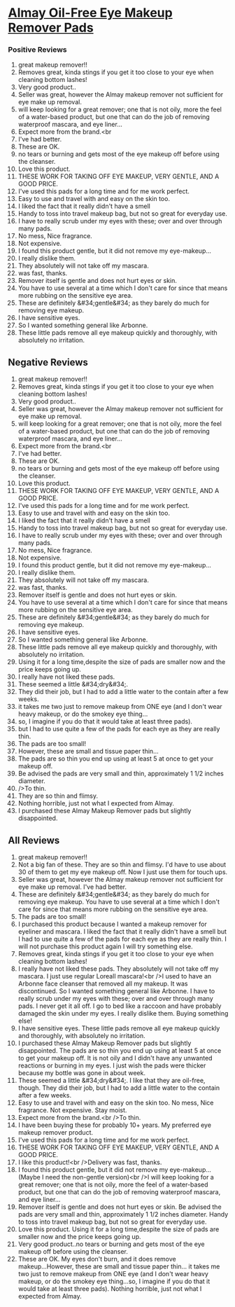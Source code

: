 # [Almay Oil-Free Eye Makeup Remover Pads](https://products.checkmycream.com/products/Almay-Oil-Free-Eye-Makeup-Remover-Pads.html)

### Positive Reviews

<ol>
      <li>great makeup remover!!</li>
      <li>Removes great, kinda stings if you get it too close to your eye when cleaning bottom lashes!</li>
      <li>Very good product..</li>
      <li>Seller was great, however the Almay makeup remover not sufficient for eye make up removal.  </li>
      <li>will keep looking for a great remover; one that is not oily, more the feel of a water-based product, but one that can do the job of removing waterproof mascara, and eye liner...</li>
      <li>Expect more from the brand.&lt;br</li>
      <li>I&#x27;ve had better.</li>
      <li>These are OK.  </li>
      <li>no tears or burning and gets most of the eye makeup off before using the cleanser.</li>
      <li>Love this product.  </li>
      <li>THESE WORK  FOR TAKING OFF EYE MAKEUP, VERY GENTLE, AND A GOOD PRICE.</li>
      <li>I&#x27;ve used this pads for a long time and for me work perfect.</li>
      <li>Easy to use and travel with and easy on the skin too.</li>
      <li>I liked the fact that it really didn&#x27;t have a smell</li>
      <li>Handy to toss into travel makeup bag, but not so great for everyday use.</li>
      <li>I have to really scrub under my eyes with these; over and over through many pads.</li>
      <li>No mess,  Nice fragrance.</li>
      <li>Not expensive.</li>
      <li>I found this product gentle, but it did not remove my eye-makeup...</li>
      <li>I really dislike them.</li>
      <li>They absolutely will not take off my mascara.</li>
      <li>was fast, thanks.</li>
      <li>Remover itself is gentle and does not hurt eyes or skin.  </li>
      <li>You have to use several at a time which I don&#x27;t care for since that means more rubbing on the sensitive eye area.</li>
      <li>These are definitely &amp;#34;gentle&amp;#34; as they barely do much for removing eye makeup.</li>
      <li>I have sensitive eyes.  </li>
      <li>So I wanted something general like Arbonne.</li>
      <li>These little pads remove all eye makeup quickly and thoroughly, with absolutely no irritation.</li>
</ol>


<h2>Negative Reviews</h2>
<ol>
<li> great makeup remover!!</li>
<li> Removes great, kinda stings if you get it too close to your eye when cleaning bottom lashes!</li>
<li> Very good product..</li>
<li> Seller was great, however the Almay makeup remover not sufficient for eye make up removal.  </li>
<li> will keep looking for a great remover; one that is not oily, more the feel of a water-based product, but one that can do the job of removing waterproof mascara, and eye liner...</li>
<li> Expect more from the brand.&lt;br</li>
<li> I&#x27;ve had better.</li>
<li> These are OK.  </li>
<li> no tears or burning and gets most of the eye makeup off before using the cleanser.</li>
<li> Love this product.  </li>
<li> THESE WORK  FOR TAKING OFF EYE MAKEUP, VERY GENTLE, AND A GOOD PRICE.</li>
<li> I&#x27;ve used this pads for a long time and for me work perfect.</li>
<li> Easy to use and travel with and easy on the skin too.</li>
<li> I liked the fact that it really didn&#x27;t have a smell</li>
<li> Handy to toss into travel makeup bag, but not so great for everyday use.</li>
<li> I have to really scrub under my eyes with these; over and over through many pads.</li>
<li> No mess,  Nice fragrance.</li>
<li> Not expensive.</li>
<li> I found this product gentle, but it did not remove my eye-makeup...</li>
<li> I really dislike them.</li>
<li> They absolutely will not take off my mascara.</li>
<li> was fast, thanks.</li>
<li> Remover itself is gentle and does not hurt eyes or skin.  </li>
<li> You have to use several at a time which I don&#x27;t care for since that means more rubbing on the sensitive eye area.</li>
<li> These are definitely &amp;#34;gentle&amp;#34; as they barely do much for removing eye makeup.</li>
<li> I have sensitive eyes.  </li>
<li> So I wanted something general like Arbonne.</li>
<li> These little pads remove all eye makeup quickly and thoroughly, with absolutely no irritation.</li>
<li> Using it for a long time,despite the size of pads are smaller now and the price keeps going up.</li>
<li> I really have not liked these pads.</li>
<li> These seemed a little &amp;#34;dry&amp;#34;.  </li>
<li> They did their job, but I had to add a little water to the contain after a few weeks.</li>
<li> it takes me two just to remove makeup from ONE eye (and I don&#x27;t wear heavy makeup, or do the smokey eye thing...</li>
<li> so, I imagine if you do that it would take at least three pads).  </li>
<li> but I had to use quite a few of the pads for each eye as they are really thin.  </li>
<li> The pads are too small!</li>
<li> However, these are small and tissue paper thin...</li>
<li> The pads are so thin you end up using at least 5 at once to get your makeup off.</li>
<li> Be advised the pads are very small and thin, approximately 1 1/2 inches diameter.  </li>
<li> /&gt;To thin.</li>
<li> They are so thin and flimsy.  </li>
<li> Nothing horrible, just not what I expected from Almay.</li>
<li> I purchased these Almay Makeup Remover pads but slightly disappointed.</li>
</ol>

<h2>All Reviews</h2>

<ol>
    <li> great makeup remover!!</li>
    <li> Not a big fan of these.  They are so thin and flimsy.  I&#x27;d have to use about 30 of them to get my eye makeup off.  Now I just use them for touch ups.</li>
    <li> Seller was great, however the Almay makeup remover not sufficient for eye make up removal.  I&#x27;ve had better.</li>
    <li> These are definitely &amp;#34;gentle&amp;#34; as they barely do much for removing eye makeup. You have to use several at a time which I don&#x27;t care for since that means more rubbing on the sensitive eye area.</li>
    <li> The pads are too small!</li>
    <li> I purchased this product because I wanted a makeup remover for eyeliner and mascara. I liked the fact that it really didn&#x27;t have a smell but I had to use quite a few of the pads for each eye as they are really thin.  I will not purchase this product again I will try something else.</li>
    <li> Removes great, kinda stings if you get it too close to your eye when cleaning bottom lashes!</li>
    <li> I really have not liked these pads. They absolutely will not take off my mascara. I just use regular Loreall mascara!&lt;br /&gt;I used to have an Arbonne face cleanser that removed all my makeup. It was discontinued. So I wanted something general like Arbonne. I have to really scrub under my eyes with these; over and over through many pads. I never get it all off. I go to bed like a raccoon and have probably damaged the skin under my eyes. I really dislike them. Buying something else!</li>
    <li> I have sensitive eyes.  These little pads remove all eye makeup quickly and thoroughly, with absolutely no irritation.</li>
    <li> I purchased these Almay Makeup Remover pads but slightly disappointed. The pads are so thin you end up using at least 5 at once to get your makeup off. It is not oily and I didn&#x27;t have any unwanted reactions or burning in my eyes. I just wish the pads were thicker because my bottle was gone in about week.</li>
    <li> These seemed a little &amp;#34;dry&amp;#34;.  I like that they are oil-free, though.  They did their job, but I had to add a little water to the contain after a few weeks.</li>
    <li> Easy to use and travel with and easy on the skin too. No mess,  Nice fragrance. Not expensive. Stay moist.</li>
    <li> Expect more from the brand.&lt;br /&gt;To thin.</li>
    <li> I have been buying these for probably 10+ years. My preferred eye makeup remover product.</li>
    <li> I&#x27;ve used this pads for a long time and for me work perfect.</li>
    <li> THESE WORK  FOR TAKING OFF EYE MAKEUP, VERY GENTLE, AND A GOOD PRICE.</li>
    <li> I like this product!&lt;br /&gt;Delivery was fast, thanks.</li>
    <li> I found this product gentle, but it did not remove my eye-makeup...(Maybe I need the non-gentle version)&lt;br /&gt;I will keep looking for a great remover; one that is not oily, more the feel of a water-based product, but one that can do the job of removing waterproof mascara, and eye liner...</li>
    <li> Remover itself is gentle and does not hurt eyes or skin.  Be advised the pads are very small and thin, approximately 1 1/2 inches diameter.  Handy to toss into travel makeup bag, but not so great for everyday use.</li>
    <li> Love this product.  Using it for a long time,despite the size of pads are smaller now and the price keeps going up.</li>
    <li> Very good product..no tears or burning and gets most of the eye makeup off before using the cleanser.</li>
    <li> These are OK.  My eyes don&#x27;t burn, and it does remove makeup...However, these are small and tissue paper thin... it takes me two just to remove makeup from ONE eye (and I don&#x27;t wear heavy makeup, or do the smokey eye thing...so, I imagine if you do that it would take at least three pads).  Nothing horrible, just not what I expected from Almay.</li>
</ol>





